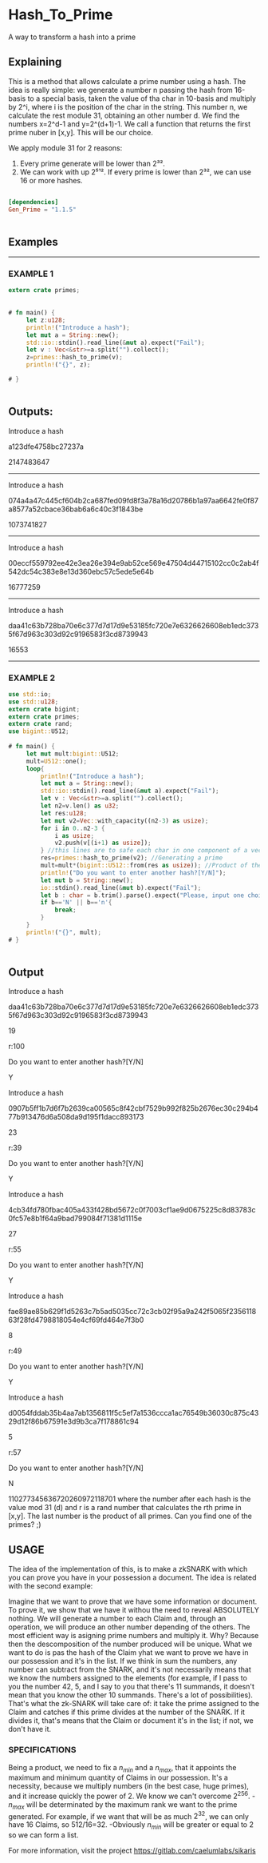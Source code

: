 # Hash_To_Prime
A way to transform a hash into a prime


## Explaining
This is a method that allows calculate a prime number using a hash. 
The idea is really simple: we generate a number n passing the hash from 16-basis to a special basis, 
taken the value of tha char in 10-basis and multiply by 2^i, where i is the position of the char in the string. 
This number n, we calculate the rest module 31, obtaining an other number d. We find the numbers x=2^d-1 and y=2^(d+1)-1.
We call a function that returns the first prime nuber in [x,y]. This will be our choice. 
  
We apply module 31 for 2 reasons: 
1. Every prime generate will be lower than 2³².
2. We can work with up 2⁵¹². If every prime is lower than 2³², we can use 16 or more hashes.
 
```toml

[dependencies]
Gen_Prime = "1.1.5"
 
```
  
## Examples
 
------------------------------------------------------------------------------------------------------- 
### EXAMPLE 1 
 
```rust
extern crate primes;
 
 
# fn main() {
     let z:u128;
     println!("Introduce a hash");
     let mut a = String::new();
     std::io::stdin().read_line(&mut a).expect("Fail");
     let v : Vec<&str>=a.split("").collect();
     z=primes::hash_to_prime(v);
     println!("{}", z);

# } 
 
``` 
Outputs:
-------------------------------------------------------------------------------------------------------
 
Introduce a hash
 
a123dfe4758bc27237a
 
2147483647
 
-------------------------------------------------------------------------------------------------------
 
Introduce a hash
 
074a4a47c445cf604b2ca687fed09fd8f3a78a16d20786b1a97aa6642fe0f87a8577a52cbace36bab6a6c40c3f1843be
 
1073741827
 
-------------------------------------------------------------------------------------------------------
 
Introduce a hash
 
00eccf559792ee42e3ea26e394e9ab52ce569e47504d44715102cc0c2ab4f542dc54c383e8e13d360ebc57c5ede5e64b
 
16777259

-------------------------------------------------------------------------------------------------------

Introduce a hash

daa41c63b728ba70e6c377d7d17d9e53185fc720e7e6326626608eb1edc3735f67d963c303d92c9196583f3cd8739943

16553

-------------------------------------------------------------------------------------------------------

### EXAMPLE 2
 
```rust
use std::io;
use std::u128;
extern crate bigint;
extern crate primes;
extern crate rand;
use bigint::U512;
 
# fn main() { 
     let mut mult:bigint::U512;
     mult=U512::one();
     loop{
         println!("Introduce a hash");
         let mut a = String::new();
         std::io::stdin().read_line(&mut a).expect("Fail");
         let v : Vec<&str>=a.split("").collect();
         let n2=v.len() as u32;
         let res:u128;
         let mut v2=Vec::with_capacity((n2-3) as usize);
         for i in 0..n2-3 {
             i as usize;
             v2.push(v[(i+1) as usize]);
         } //this lines are to safe each char in one component of a vector, and to delete white spaces
         res=primes::hash_to_prime(v2); //Generating a prime
         mult=mult*(bigint::U512::from(res as usize)); //Product of the primes
         println!("Do you want to enter another hash?[Y/N]");
         let mut b = String::new();
         io::stdin().read_line(&mut b).expect("Fail");
         let b : char = b.trim().parse().expect("Please, input one choice");
         if b=='N' || b=='n'{
             break;
         }
     }
     println!("{}", mult);
# }
 
``` 
 
## Output
 
Introduce a hash
 
daa41c63b728ba70e6c377d7d17d9e53185fc720e7e6326626608eb1edc3735f67d963c303d92c9196583f3cd8739943
 
19
 
r:100
 
Do you want to enter another hash?[Y/N]
 
Y
 
Introduce a hash
 
0907b5ff1b7d6f7b2639ca00565c8f42cbf7529b992f825b2676ec30c294b477b913476d6a508da9d195f1dacc893173
 
23
 
r:39
 
Do you want to enter another hash?[Y/N]
 
Y
 
Introduce a hash
 
4cb34fd780fbac405a433f428bd5672c0f7003cf1ae9d0675225c8d83783c0fc57e8b1f64a9bad799084f71381d1115e
 
27
 
r:55
 
Do you want to enter another hash?[Y/N]
 
Y
 
Introduce a hash
 
fae89ae85b629f1d5263c7b5ad5035cc72c3cb02f95a9a242f5065f235611863f28fd4798818054e4cf69fd464e7f3b0
 
8
 
r:49
 
Do you want to enter another hash?[Y/N]
 
Y
 
Introduce a hash

d0054fddab35b4aa7ab1356811f5c5ef7a1536ccca1ac76549b36030c875c4329d12f86b67591e3d9b3ca7f178861c94
 
5
 
r:57
 
Do you want to enter another hash?[Y/N]
 
N
 
110277345636720260972118701 
where the number after each hash is the value mod 31 (d) and r is a rand number that calculates the rth prime in [x,y].
The last number is the product of all primes. Can you find one of the primes? ;)

## USAGE

The idea of the implementation of this, is to make a zkSNARK with which you can prove you have in your possession a document. The idea is related with the second example:

Imagine that we want to prove that we have some information or document. To prove it, we show that we have it withou the need to reveal ABSOLUTELY nothing. We will generate a number to each Claim and, through an operation, we will produce an other number depending of the others. The most efficient way is asigning prime numbers and multiply it. Why? Because then the descomposition of the number produced will be unique.
What we want to do is pas the hash of the Claim yhat we want to prove we have in our possession and it's in the list. If we think in sum the numbers, any number can subtract from the SNARK, and it's not necessarily means that we know the numbers assigned to the elements (for example, if I pass to you the number 42, 5, and I say to you that there's 11 summands, it doesn't mean that you know the other 10 summands. There's a lot of possibilities). That's what the zk-SNARK will take care of: it take the prime assigned to the Claim and catches if this prime divides at the number of the SNARK. If it divides it, that's means that the Claim or document it's in the list; if not, we don't have it.

### SPECIFICATIONS
Being a product, we need to fix a $n_{min}$ and a $n_{max}$, that it appoints the maximum and minimum quantity of Claims in our possession. It's a necessity, because we multiply numbers (in the best case, huge primes), and it increase quickly the power of 2. We know we can't overcome $2^{256}$.
-$n_{max}$ will be determinated by the maximum rank we want to the prime generated. For example, if we want that will be as much $2^{32}$, we can only have 16 Claims, so 512/16=32.
-Obviously $n_{min}$ will be greater or equal to 2 so we can form a list.

For more information, visit the project https://gitlab.com/caelumlabs/sikaris

